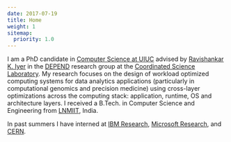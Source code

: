 ```yaml
---
date: 2017-07-19
title: Home
weight: 1
sitemap:
  priority: 1.0
---
```


I am a PhD candidate in [Computer Science at UIUC][cs@uiuc] advised by [Ravishankar K. Iyer][rkiyer] in the [DEPEND][]
research group at the [Coordinated Science Laboratory][csl]. My research focuses on the design of workload optimized
computing systems for data analytics applications (particularly in computational genomics and precision medicine)
using cross-layer optimizations across the computing stack: application, runtime, OS and architecture layers. I received
a B.Tech. in Computer Science and Engineering from [LNMIIT][], India.

In past summers I have interned at [IBM Research][ibm], [Microsoft Research][msr], and [CERN][].

[cs@uiuc]: https://cs.illinois.edu
[rkiyer]: http://www.ece.illinois.edu/directory/profile.asp?rkiyer
[depend]: http://publish.illinois.edu/csldepend/
[csl]: http://csl.illinois.edu/
[lnmiit]: https://lnmiit.ac.in
[cern]: https://cern.ch
[msr]: http://research.microsoft.com
[ibm]: http://ibm.com
